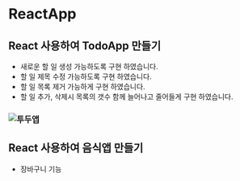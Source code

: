 # ReactApp

## React 사용하여 TodoApp 만들기

- 새로운 할 일 생성 가능하도록 구현 하였습니다.
- 할 일 제목 수정 가능하도록 구현 하였습니다.
- 할 일 목록 제거 가능하게 구현 하였습니다.
- 할 일 추가, 삭제시 목록의 갯수 함께 늘어나고 줄어들게 구현 하였습니다.

### ![투두앱](https://user-images.githubusercontent.com/89238394/154409059-4dd5a402-782a-4099-acbd-eb59392b0dab.gif)

## React 사용하여 음식앱 만들기

- 장바구니 기능
